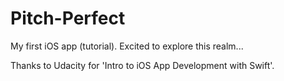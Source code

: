 # Pitch-Perfect

My first iOS app (tutorial). Excited to explore this realm...

Thanks to Udacity for 'Intro to iOS App Development with Swift'.
